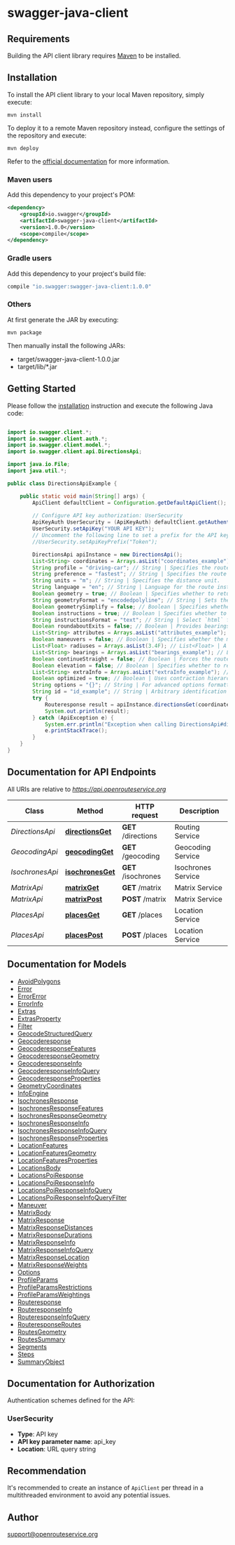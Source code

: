 # swagger-java-client

## Requirements

Building the API client library requires [Maven](https://maven.apache.org/) to be installed.

## Installation

To install the API client library to your local Maven repository, simply execute:

```shell
mvn install
```

To deploy it to a remote Maven repository instead, configure the settings of the repository and execute:

```shell
mvn deploy
```

Refer to the [official documentation](https://maven.apache.org/plugins/maven-deploy-plugin/usage.html) for more information.

### Maven users

Add this dependency to your project's POM:

```xml
<dependency>
    <groupId>io.swagger</groupId>
    <artifactId>swagger-java-client</artifactId>
    <version>1.0.0</version>
    <scope>compile</scope>
</dependency>
```

### Gradle users

Add this dependency to your project's build file:

```groovy
compile "io.swagger:swagger-java-client:1.0.0"
```

### Others

At first generate the JAR by executing:

    mvn package

Then manually install the following JARs:

* target/swagger-java-client-1.0.0.jar
* target/lib/*.jar

## Getting Started

Please follow the [installation](#installation) instruction and execute the following Java code:

```java

import io.swagger.client.*;
import io.swagger.client.auth.*;
import io.swagger.client.model.*;
import io.swagger.client.api.DirectionsApi;

import java.io.File;
import java.util.*;

public class DirectionsApiExample {

    public static void main(String[] args) {
        ApiClient defaultClient = Configuration.getDefaultApiClient();
        
        // Configure API key authorization: UserSecurity
        ApiKeyAuth UserSecurity = (ApiKeyAuth) defaultClient.getAuthentication("UserSecurity");
        UserSecurity.setApiKey("YOUR API KEY");
        // Uncomment the following line to set a prefix for the API key, e.g. "Token" (defaults to null)
        //UserSecurity.setApiKeyPrefix("Token");

        DirectionsApi apiInstance = new DirectionsApi();
        List<String> coordinates = Arrays.asList("coordinates_example"); // List<String> | Pipe (|) separated List of longitude,latitude coordinates visited in order.  Example values:   `8.34234,48.23424`   `8.34423,48.26424` 
        String profile = "driving-car"; // String | Specifies the route profile.
        String preference = "fastest"; // String | Specifies the route preference.
        String units = "m"; // String | Specifies the distance unit.
        String language = "en"; // String | Language for the route instructions.
        Boolean geometry = true; // Boolean | Specifies whether to return geometry.
        String geometryFormat = "encodedpolyline"; // String | Sets the format of the returned geometry. Note that for `elevation=true` `encodedpolyline` also encodes the height information of each point. To decode, please use a suitable library (for example [graphhopper](https://github.com/graphhopper/graphhopper/blob/master/web/src/main/java/com/graphhopper/http/WebHelper.java)). 
        Boolean geometrySimplify = false; // Boolean | Specifies whether to simplify the geometry. `true` will automatically be set to `false` if `extra_info` parameter is specified.
        Boolean instructions = true; // Boolean | Specifies whether to return instructions.
        String instructionsFormat = "text"; // String | Select `html` for more verbose instructions.
        Boolean roundaboutExits = false; // Boolean | Provides bearings of the entrance and all passed roundabout exits. Adds the `exit_bearings` array to the `step` object in the response. Default is `false`.
        List<String> attributes = Arrays.asList("attributes_example"); // List<String> | Pipe (|) seperated List of route attributes: * `avgspeed` - Returns average speed of each segment and the route in km/h. * `detour_factor` - Returns the deviation of a segment compared to a straight line (1) from A to B. * `percentage` - Returns the proportion of the route for each segment. 
        Boolean maneuvers = false; // Boolean | Specifies whether the maneuver object is included into the `step` object or not. Default value is `false`.
        List<Float> radiuses = Arrays.asList(3.4F); // List<Float> | A pipe (`|`) delimited list of maximum distances (measured in meters) that limit the search of nearby road segments to every given waypoint. The values must be greater than `0`, the value of `-1` specifies no limit in the search. The number of radiuses correspond to the number of waypoints. 
        List<String> bearings = Arrays.asList("bearings_example"); // List<String> | Specifies a pipe (|) delimited list of pairs (bearings and deviations) to filter the segments of the road network a waypoint can snap to. For example `bearings=45,10|120,20`.  Each pair is a comma-separated list that can consist of one or two float values, where the first value is the bearing and the second one is the allowed deviation from the bearing. The bearing can take values between `0` and `360` clockwise from true north. If the deviation is not set, then the default value of `100` degrees is used. The number of pairs must correspond to the number of waypoints.  Setting `optimized=false` is mandatory for this feature to work for all profiles. The number of bearings corresponds to the length of waypoints-1 or waypoints. If the bearing information for the last waypoint is given, then this will control the sector from which the destination waypoint may be reached. You can skip a bearing for a certain waypoint by passing an empty value for a pair, e.g. 30,20||40,20. 
        Boolean continueStraight = false; // Boolean | Forces the route to keep going straight at waypoints restricting uturns there even if it would be faster. This setting will work for all profiles except for `driving-*`. In this case you will have to set `optimized=false` for it to work. `false` by default
        Boolean elevation = false; // Boolean | Specifies whether to return elevation values for points. Please note that elevation also gets encoded for `geometry_format=encodedpolyline`.
        List<String> extraInfo = Arrays.asList("extraInfo_example"); // List<String> | Pipe (|) separated List of additional information. Returns information on [steepness](https://github.com/GIScience/openrouteservice-docs/blob/master/README.md#steepness), [suitability](https://github.com/GIScience/openrouteservice-docs/blob/master/README.md#suitability), [surface](https://github.com/GIScience/openrouteservice-docs/blob/master/README.md#surface), [waycategory](https://github.com/GIScience/openrouteservice-docs/blob/master/README.md#waycategory), [waytype](https://github.com/GIScience/openrouteservice-docs/blob/master/README.md#waytype), [tollways](https://github.com/GIScience/openrouteservice-docs/blob/master/README.md#tollways) or [trail difficulty](https://github.com/GIScience/openrouteservice-docs/blob/master/README.md#trail-difficulty) 
        Boolean optimized = true; // Boolean | Uses contraction hierarchies if available (`false`). `true` by default 
        String options = "{}"; // String | For advanced options formatted as json object. For structure refer to the **options model** below. The available parameters are:     - `maximum_speed` : Specifies a maximum travel speed restriction in km/h.     - `avoid_features` : Pipe (|) seperated list of features to avoid.     The available features are :        |     Feature    | Available for                               |       |:--------------:|---------------------------------------------|       | `highways`     | driving-*                                   |       | `tollways`     | driving-*                                   |       | `ferries`      | driving-\\*, cycling-\\*, foot-\\*, wheelchair |       | `tunnels`      | driving-*                                   |       | `pavedroads`   | driving-\\*, cycling-*                       |       | `unpavedroads` | driving-\\*, cycling-*                       |       | `tracks`       | driving-*                                   |       | `fords`        | driving-\\*, cycling-\\*, foot-*              |       | `steps`        | cycling-\\*, foot-\\*, wheelchair             |       | `hills`        | cycling-\\*, foot-\\*                         |     - `vehicle_type` (for `profile=driving-hgv` only): `hgv`,`bus`,`agricultural`,`delivery`,`forestry` and `goods`. It is needed for **vehicle restrictions** to work.     - `profile_params` : Specifies additional routing parameters.     - `weightings`: Weightings will prioritize specified factors over the shortest path.       - `steepness_difficulty`: Specifies the fitness level for `cycling-*` profiles.         - `level`: `0` = Novice, `1` = Moderate, `2` = Amateur, `3` = Pro. The prefered gradient increases with level        - `green`: Specifies the Green factor for `foot-*` profiles.         - `factor`: Values range from `0` to `1`. `0` equals normal routing. `1` will prefer ways through green areas over a shorter route.        - `quiet`: Specifies the Quiet factor for `foot-*` profiles.         - `factor`: Values range from `0` to `1`. `0` equals normal routing. `1` will prefer quiet ways over a shorter route.      - `restrictions` : Specifies restrictions for `driving-hgv`, `wheelchair` or `cycling-*` profiles.       - for `cycling-*`:                       |  Parameter | Description                                                                                                                                                                               |           |:----------:|-------------------------------------------------------------------------------------------------------------------------------------------------------------------------------------------|           | `gradient` | Only for avoided `hills` or specified `steepness_difficulty`. Specifies the maximum route steepness in percent. Values range from `1` to `15`. Routes with a higher gradient are avoided. |        - for `driving-hgv`:          _(you have to specify the `vehicle_type` in the options for these parameters)_            |  Parameter | Description                                                                                                                       |           |:----------:|-----------------------------------------------------------------------------------------------------------------------------------|           | `length`   | Length restriction in meters.                                                                                                     |           | `width`    | Width restriction in meters.                                                                                                      |           | `height`   | Height restriction in meters.                                                                                                     |           | `axleload` | Axleload restriction in tons.                                                                                                     |           | `weight`   | Weight restriction in tons.                                                                                                       |           | `hazmat`   | Specifies whether to use appropriate routing for delivering hazardous goods and avoiding water protected areas. Default is false. |        - for `wheelchair`:          |       Parameter       | Description                                                                                                                 |         |:---------------------:|-----------------------------------------------------------------------------------------------------------------------------|         |     `surface_type`    | Specifies the minimum [surface type](http://wiki.openstreetmap.org/wiki/Key:surface). Default is `\"cobblestone:flattened\"`. |         |      `track_type`     | Specifies the minimum [grade](http://wiki.openstreetmap.org/wiki/Key:tracktype) of the route. Default is `\"grade1\"`.        |         |   `smoothness_type`   | Specifies the minimum [smoothness](http://wiki.openstreetmap.org/wiki/Key:smoothness) of the route. Default is `\"good\"`.    |         | `maximum_sloped_curb` | Specifies the maximum height of the sloped curb in meters. Values are `0.03`, `0.06`(default), `0.1` or `any`.              |         |   `maximum_incline`   | Specifies the maximum incline as a percentage. `3`, `6`(default), `10`, `15` or `any`.                                      |     - `avoid_polygons` : Comprises areas to be avoided for the route. Formatted as [geojson polygon](http://geojson.org/geojson-spec.html#id4) or [geojson multipolygon](http://geojson.org/geojson-spec.html#id7).  This is an example options object for a `cycling-*` profile:  ```json {   \"maximum_speed\": 10,   \"avoid_features\": \"unpavedroads\",   \"profile_params\": {     \"weightings\": {       \"steepness_difficulty\": {         \"level\": 1       },       \"green\": {         \"factor\": 0.8       },       \"quiet\": {         \"factor\": 1.0       }     },     \"restrictions\": {       \"gradient\": 5     }   },   \"avoid_polygons\": {     \"type\": \"Polygon\",     \"coordinates\": [                     [ [100.0, 0.0], [101.0, 0.0], [101.0, 1.0], [100.0, 1.0], [100.0, 0.0] ]    ]} } ``` The minified form(for copy paste purposes):  `{\"maximum_speed\":10,\"avoid_features\":\"unpavedroads\",\"profile_params\":{\"weightings\":{\"steepness_difficulty\":{\"level\":1},\"green\":{\"factor\":0.8},\"quiet\":{\"factor\":1.0}},\"restrictions\":{\"gradient\":5}},\"avoid_polygons\":{\"type\":\"Polygon\",\"coordinates\":[[[100.0,0.0],[101.0,0.0],[101.0,1.0],[100.0,1.0],[100.0,0.0]]]}}`  More examples can be found [here](https://github.com/GIScience/openrouteservice-docs#examples). 
        String id = "id_example"; // String | Arbitrary identification string of the request reflected in the meta information.
        try {
            Routeresponse result = apiInstance.directionsGet(coordinates, profile, preference, units, language, geometry, geometryFormat, geometrySimplify, instructions, instructionsFormat, roundaboutExits, attributes, maneuvers, radiuses, bearings, continueStraight, elevation, extraInfo, optimized, options, id);
            System.out.println(result);
        } catch (ApiException e) {
            System.err.println("Exception when calling DirectionsApi#directionsGet");
            e.printStackTrace();
        }
    }
}

```

## Documentation for API Endpoints

All URIs are relative to *https://api.openrouteservice.org*

Class | Method | HTTP request | Description
------------ | ------------- | ------------- | -------------
*DirectionsApi* | [**directionsGet**](docs/DirectionsApi.md#directionsGet) | **GET** /directions | Routing Service
*GeocodingApi* | [**geocodingGet**](docs/GeocodingApi.md#geocodingGet) | **GET** /geocoding | Geocoding Service
*IsochronesApi* | [**isochronesGet**](docs/IsochronesApi.md#isochronesGet) | **GET** /isochrones | Isochrones Service
*MatrixApi* | [**matrixGet**](docs/MatrixApi.md#matrixGet) | **GET** /matrix | Matrix Service
*MatrixApi* | [**matrixPost**](docs/MatrixApi.md#matrixPost) | **POST** /matrix | Matrix Service
*PlacesApi* | [**placesGet**](docs/PlacesApi.md#placesGet) | **GET** /places | Location Service
*PlacesApi* | [**placesPost**](docs/PlacesApi.md#placesPost) | **POST** /places | Location Service


## Documentation for Models

 - [AvoidPolygons](docs/AvoidPolygons.md)
 - [Error](docs/Error.md)
 - [ErrorError](docs/ErrorError.md)
 - [ErrorInfo](docs/ErrorInfo.md)
 - [Extras](docs/Extras.md)
 - [ExtrasProperty](docs/ExtrasProperty.md)
 - [Filter](docs/Filter.md)
 - [GeocodeStructuredQuery](docs/GeocodeStructuredQuery.md)
 - [Geocoderesponse](docs/Geocoderesponse.md)
 - [GeocoderesponseFeatures](docs/GeocoderesponseFeatures.md)
 - [GeocoderesponseGeometry](docs/GeocoderesponseGeometry.md)
 - [GeocoderesponseInfo](docs/GeocoderesponseInfo.md)
 - [GeocoderesponseInfoQuery](docs/GeocoderesponseInfoQuery.md)
 - [GeocoderesponseProperties](docs/GeocoderesponseProperties.md)
 - [GeometryCoordinates](docs/GeometryCoordinates.md)
 - [InfoEngine](docs/InfoEngine.md)
 - [IsochronesResponse](docs/IsochronesResponse.md)
 - [IsochronesResponseFeatures](docs/IsochronesResponseFeatures.md)
 - [IsochronesResponseGeometry](docs/IsochronesResponseGeometry.md)
 - [IsochronesResponseInfo](docs/IsochronesResponseInfo.md)
 - [IsochronesResponseInfoQuery](docs/IsochronesResponseInfoQuery.md)
 - [IsochronesResponseProperties](docs/IsochronesResponseProperties.md)
 - [LocationFeatures](docs/LocationFeatures.md)
 - [LocationFeaturesGeometry](docs/LocationFeaturesGeometry.md)
 - [LocationFeaturesProperties](docs/LocationFeaturesProperties.md)
 - [LocationsBody](docs/LocationsBody.md)
 - [LocationsPoiResponse](docs/LocationsPoiResponse.md)
 - [LocationsPoiResponseInfo](docs/LocationsPoiResponseInfo.md)
 - [LocationsPoiResponseInfoQuery](docs/LocationsPoiResponseInfoQuery.md)
 - [LocationsPoiResponseInfoQueryFilter](docs/LocationsPoiResponseInfoQueryFilter.md)
 - [Maneuver](docs/Maneuver.md)
 - [MatrixBody](docs/MatrixBody.md)
 - [MatrixResponse](docs/MatrixResponse.md)
 - [MatrixResponseDistances](docs/MatrixResponseDistances.md)
 - [MatrixResponseDurations](docs/MatrixResponseDurations.md)
 - [MatrixResponseInfo](docs/MatrixResponseInfo.md)
 - [MatrixResponseInfoQuery](docs/MatrixResponseInfoQuery.md)
 - [MatrixResponseLocation](docs/MatrixResponseLocation.md)
 - [MatrixResponseWeights](docs/MatrixResponseWeights.md)
 - [Options](docs/Options.md)
 - [ProfileParams](docs/ProfileParams.md)
 - [ProfileParamsRestrictions](docs/ProfileParamsRestrictions.md)
 - [ProfileParamsWeightings](docs/ProfileParamsWeightings.md)
 - [Routeresponse](docs/Routeresponse.md)
 - [RouteresponseInfo](docs/RouteresponseInfo.md)
 - [RouteresponseInfoQuery](docs/RouteresponseInfoQuery.md)
 - [RouteresponseRoutes](docs/RouteresponseRoutes.md)
 - [RoutesGeometry](docs/RoutesGeometry.md)
 - [RoutesSummary](docs/RoutesSummary.md)
 - [Segments](docs/Segments.md)
 - [Steps](docs/Steps.md)
 - [SummaryObject](docs/SummaryObject.md)


## Documentation for Authorization

Authentication schemes defined for the API:
### UserSecurity

- **Type**: API key
- **API key parameter name**: api_key
- **Location**: URL query string


## Recommendation

It's recommended to create an instance of `ApiClient` per thread in a multithreaded environment to avoid any potential issues.

## Author

support@openrouteservice.org

